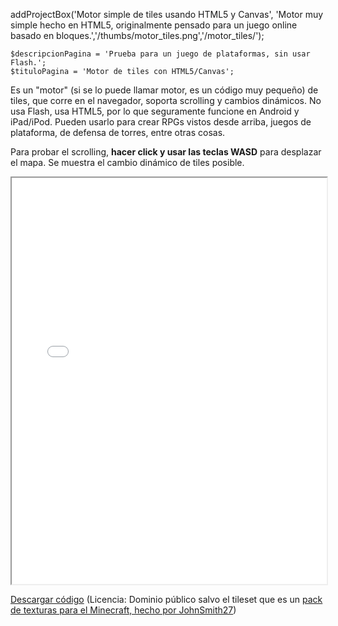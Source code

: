 addProjectBox('Motor simple de tiles usando HTML5 y Canvas', 'Motor muy simple hecho en HTML5, originalmente pensado para un juego online basado en bloques.','/thumbs/motor_tiles.png','/motor_tiles/');

	$descripcionPagina = 'Prueba para un juego de plataformas, sin usar Flash.';
	$tituloPagina = 'Motor de tiles con HTML5/Canvas';
<p>Es un "motor" (si se lo puede llamar motor, es un código muy pequeño) de tiles, que corre en el navegador, soporta scrolling y cambios dinámicos. No usa Flash, usa HTML5, por lo que seguramente funcione en Android y iPad/iPod. Pueden usarlo para crear RPGs vistos desde arriba, juegos de plataforma, de defensa de torres, entre otras cosas. </p>
<p>Para probar el scrolling, <strong>hacer click y usar las teclas WASD</strong> para desplazar el mapa. Se muestra el cambio dinámico de tiles posible.</p>
<iframe src="/inc/tile/index.html" style="width:100%;height:650px;"></iframe>

<p><a href="/downloads/te.zip" >Descargar código</a> (Licencia: Dominio público salvo el tileset que es un <a href="http://www.planetminecraft.com/member/johnsmith27/texture_packs/server/">pack de texturas para el Minecraft, hecho por JohnSmith27</a>) </p>
